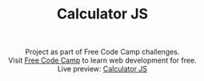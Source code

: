 <h1 align="center">Calculator JS</h1><br>
<p align="center">Project as part of  Free Code Camp challenges.<br>
Visit <a href="https://www.freecodecamp.com">Free Code Camp</a> to learn web development for free.<br>
Live preview: <a href="https://themalni.github.io/Calculator_JS/">Calculator JS</a></p>



